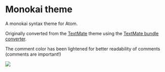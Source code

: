 # Monokai theme

A monokai syntax theme for Atom.

Originally converted from the [TextMate](http://www.monokai.nl/blog/wp-content/asdev/Monokai.tmTheme)
theme using the [TextMate bundle converter](http://flight-manual.atom.io/hacking-atom/sections/converting-from-textmate/).

The comment color has been lightened for better readability of comments (comments are important!)

![](https://f.cloud.github.com/assets/671378/2265671/d02ebee8-9e85-11e3-9b8c-12b2cb7015e3.png)
